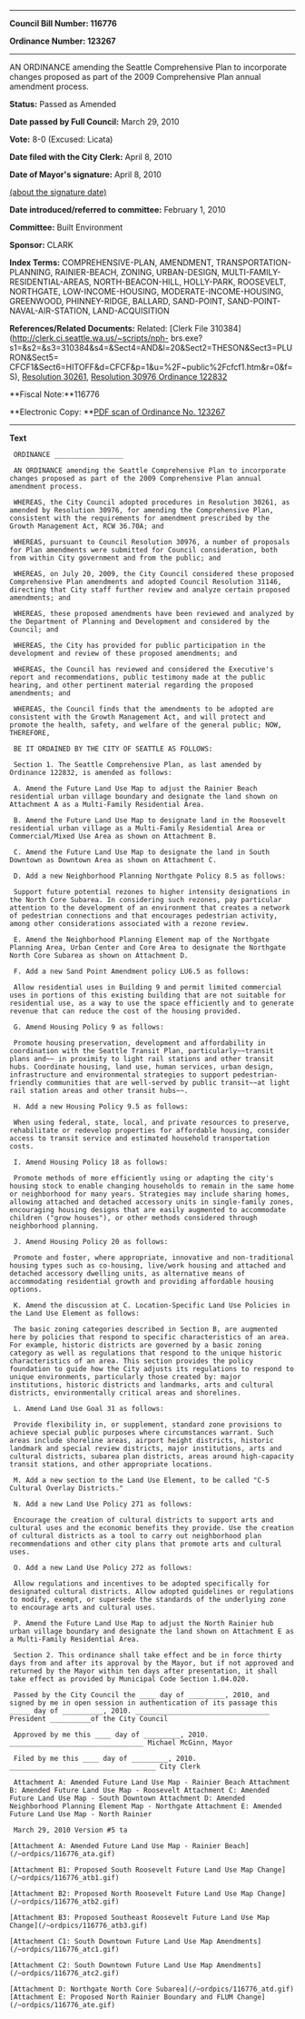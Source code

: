 

********

**Council Bill Number: 116776**
   
**Ordinance Number: 123267**
********

 AN ORDINANCE amending the Seattle Comprehensive Plan to incorporate changes proposed as part of the 2009 Comprehensive Plan annual amendment process.

**Status:** Passed as Amended
   
**Date passed by Full Council:** March 29, 2010
   
**Vote:** 8-0 (Excused: Licata)
   
**Date filed with the City Clerk:** April 8, 2010
   
**Date of Mayor's signature:** April 8, 2010
   
[(about the signature date)](/~public/approvaldate.htm)
   
   
   
**Date introduced/referred to committee:** February 1, 2010
   
**Committee:** Built Environment
   
**Sponsor:** CLARK
   
   
**Index Terms:** COMPREHENSIVE-PLAN, AMENDMENT, TRANSPORTATION-PLANNING, RAINIER-BEACH, ZONING, URBAN-DESIGN, MULTI-FAMILY-RESIDENTIAL-AREAS, NORTH-BEACON-HILL, HOLLY-PARK, ROOSEVELT, NORTHGATE, LOW-INCOME-HOUSING, MODERATE-INCOME-HOUSING, GREENWOOD, PHINNEY-RIDGE, BALLARD, SAND-POINT, SAND-POINT-NAVAL-AIR-STATION, LAND-ACQUISITION

**References/Related Documents:** Related: [Clerk File 310384](http://clerk.ci.seattle.wa.us/~scripts/nph-
brs.exe?s1=&s2=&s3=310384&s4=&Sect4=AND&l=20&Sect2=THESON&Sect3=PLURON&Sect5=
CFCF1&Sect6=HITOFF&d=CFCF&p=1&u=%2F~public%2Fcfcf1.htm&r=0&f=S), [Resolution 30261](http://clerk.ci.seattle.wa.us/~scripts/nph-brs.exe?s1=&s3=30261&s2=&s4=&Sect4=AND&l=20&Sect2=THESON&Sect3=PLURON&Sect5=RESNY&Sect6=HITOFF&d=RESF&p=1&u=%2F~public%2Fresny.htm&r=0&f=S), [Resolution 30976](http://clerk.ci.seattle.wa.us/~scripts/nph-brs.exe?s1=&s3=30976&s2=&s4=&Sect4=AND&l=20&Sect2=THESON&Sect3=PLURON&Sect5=RESNY&Sect6=HITOFF&d=RESF&p=1&u=%2F~public%2Fresny.htm&r=0&f=S)[ Ordinance 122832](http://clerk.ci.seattle.wa.us/~scripts/nph-brs.exe?s1=&s3=&s4=122832&s2=&s5=&Sect4=AND&l=20&Sect2=THESON&Sect3=PLURON&Sect5=CBORY&Sect6=HITOFF&d=ORDF&p=1&u=%2F~public%2Fcbory.htm&r=0&f=S)

**Fiscal Note:**116776

**Electronic Copy: **[PDF scan of Ordinance No. 123267](/~archives/Ordinances/Ord_123267.pdf)

********

**Text**
   
```
 ORDINANCE _________________

 AN ORDINANCE amending the Seattle Comprehensive Plan to incorporate changes proposed as part of the 2009 Comprehensive Plan annual amendment process.

 WHEREAS, the City Council adopted procedures in Resolution 30261, as amended by Resolution 30976, for amending the Comprehensive Plan, consistent with the requirements for amendment prescribed by the Growth Management Act, RCW 36.70A; and

 WHEREAS, pursuant to Council Resolution 30976, a number of proposals for Plan amendments were submitted for Council consideration, both from within City government and from the public; and

 WHEREAS, on July 20, 2009, the City Council considered these proposed Comprehensive Plan amendments and adopted Council Resolution 31146, directing that City staff further review and analyze certain proposed amendments; and

 WHEREAS, these proposed amendments have been reviewed and analyzed by the Department of Planning and Development and considered by the Council; and

 WHEREAS, the City has provided for public participation in the development and review of these proposed amendments; and

 WHEREAS, the Council has reviewed and considered the Executive's report and recommendations, public testimony made at the public hearing, and other pertinent material regarding the proposed amendments; and

 WHEREAS, the Council finds that the amendments to be adopted are consistent with the Growth Management Act, and will protect and promote the health, safety, and welfare of the general public; NOW, THEREFORE,

 BE IT ORDAINED BY THE CITY OF SEATTLE AS FOLLOWS:

 Section 1. The Seattle Comprehensive Plan, as last amended by Ordinance 122832, is amended as follows:

 A. Amend the Future Land Use Map to adjust the Rainier Beach residential urban village boundary and designate the land shown on Attachment A as a Multi-Family Residential Area.

 B. Amend the Future Land Use Map to designate land in the Roosevelt residential urban village as a Multi-Family Residential Area or Commercial/Mixed Use Area as shown on Attachment B.

 C. Amend the Future Land Use Map to designate the land in South Downtown as Downtown Area as shown on Attachment C.

 D. Add a new Neighborhood Planning Northgate Policy 8.5 as follows:

 Support future potential rezones to higher intensity designations in the North Core Subarea. In considering such rezones, pay particular attention to the development of an environment that creates a network of pedestrian connections and that encourages pedestrian activity, among other considerations associated with a rezone review.

 E. Amend the Neighborhood Planning Element map of the Northgate Planning Area, Urban Center and Core Area to designate the Northgate North Core Subarea as shown on Attachment D.

 F. Add a new Sand Point Amendment policy LU6.5 as follows:

 Allow residential uses in Building 9 and permit limited commercial uses in portions of this existing building that are not suitable for residential use, as a way to use the space efficiently and to generate revenue that can reduce the cost of the housing provided.

 G. Amend Housing Policy 9 as follows:

 Promote housing preservation, development and affordability in coordination with the Seattle Transit Plan, particularly~~transit plans and~~ in proximity to light rail stations and other transit hubs. Coordinate housing, land use, human services, urban design, infrastructure and environmental strategies to support pedestrian-friendly communities that are well-served by public transit~~at light rail station areas and other transit hubs~~.

 H. Add a new Housing Policy 9.5 as follows:

 When using federal, state, local, and private resources to preserve, rehabilitate or redevelop properties for affordable housing, consider access to transit service and estimated household transportation costs.

 I. Amend Housing Policy 18 as follows:

 Promote methods of more efficiently using or adapting the city's housing stock to enable changing households to remain in the same home or neighborhood for many years. Strategies may include sharing homes, allowing attached and detached accessory units in single-family zones, encouraging housing designs that are easily augmented to accommodate children ("grow houses"), or other methods considered through neighborhood planning.

 J. Amend Housing Policy 20 as follows:

 Promote and foster, where appropriate, innovative and non-traditional housing types such as co-housing, live/work housing and attached and detached accessory dwelling units, as alternative means of accommodating residential growth and providing affordable housing options.

 K. Amend the discussion at C. Location-Specific Land Use Policies in the Land Use Element as follows:

 The basic zoning categories described in Section B, are augmented here by policies that respond to specific characteristics of an area. For example, historic districts are governed by a basic zoning category as well as regulations that respond to the unique historic characteristics of an area. This section provides the policy foundation to guide how the City adjusts its regulations to respond to unique environments, particularly those created by: major institutions, historic districts and landmarks, arts and cultural districts, environmentally critical areas and shorelines.

 L. Amend Land Use Goal 31 as follows:

 Provide flexibility in, or supplement, standard zone provisions to achieve special public purposes where circumstances warrant. Such areas include shoreline areas, airport height districts, historic landmark and special review districts, major institutions, arts and cultural districts, subarea plan districts, areas around high-capacity transit stations, and other appropriate locations.

 M. Add a new section to the Land Use Element, to be called "C-5 Cultural Overlay Districts."

 N. Add a new Land Use Policy 271 as follows:

 Encourage the creation of cultural districts to support arts and cultural uses and the economic benefits they provide. Use the creation of cultural districts as a tool to carry out neighborhood plan recommendations and other city plans that promote arts and cultural uses.

 O. Add a new Land Use Policy 272 as follows:

 Allow regulations and incentives to be adopted specifically for designated cultural districts. Allow adopted guidelines or regulations to modify, exempt, or supersede the standards of the underlying zone to encourage arts and cultural uses.

 P. Amend the Future Land Use Map to adjust the North Rainier hub urban village boundary and designate the land shown on Attachment E as a Multi-Family Residential Area.

 Section 2. This ordinance shall take effect and be in force thirty days from and after its approval by the Mayor, but if not approved and returned by the Mayor within ten days after presentation, it shall take effect as provided by Municipal Code Section 1.04.020.

 Passed by the City Council the ____ day of _________, 2010, and signed by me in open session in authentication of its passage this _____ day of __________, 2010. _________________________________ President __________of the City Council

 Approved by me this ____ day of _________, 2010. _________________________________ Michael McGinn, Mayor

 Filed by me this ____ day of _________, 2010. ____________________________________ City Clerk

 Attachment A: Amended Future Land Use Map - Rainier Beach Attachment B: Amended Future Land Use Map - Roosevelt Attachment C: Amended Future Land Use Map - South Downtown Attachment D: Amended Neighborhood Planning Element Map - Northgate Attachment E: Amended Future Land Use Map - North Rainier

 March 29, 2010 Version #5 ta

[Attachment A: Amended Future Land Use Map - Rainier Beach](/~ordpics/116776_ata.gif)

[Attachment B1: Proposed South Roosevelt Future Land Use Map Change](/~ordpics/116776_atb1.gif)

[Attachment B2: Proposed North Roosevelt Future Land Use Map Change](/~ordpics/116776_atb2.gif)

[Attachment B3: Proposed Southeast Roosevelt Future Land Use Map Change](/~ordpics/116776_atb3.gif)

[Attachment C1: South Downtown Future Land Use Map Amendments](/~ordpics/116776_atc1.gif)

[Attachment C2: South Downtown Future Land Use Map Amendments](/~ordpics/116776_atc2.gif)

[Attachment D: Northgate North Core Subarea](/~ordpics/116776_atd.gif)[Attachment E: Proposed North Rainier Boundary and FLUM Change](/~ordpics/116776_ate.gif)

```
